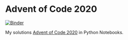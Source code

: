 # Advent of Code 2020

[![Binder](https://mybinder.org/badge_logo.svg)](https://mybinder.org/v2/gh/marcodelmastro/AdventOfCode2020/main?filepath=index.ipynb)

My solutions [Advent of Code 2020](https://adventofcode.com/2020) in Python Notebooks.

